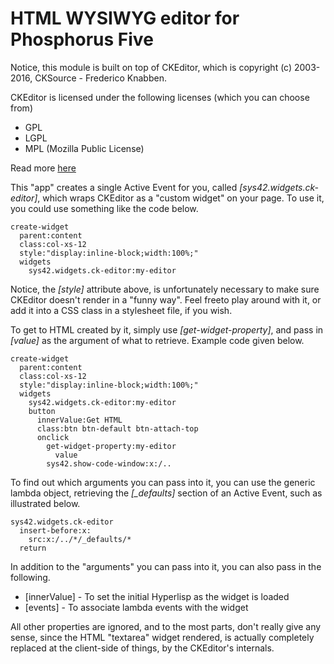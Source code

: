 HTML WYSIWYG editor for Phosphorus Five
==========

Notice, this module is built on top of CKEditor, which is copyright (c) 2003-2016, CKSource - Frederico Knabben. 

CKEditor is licensed under the following licenses (which you can choose from)

* GPL
* LGPL
* MPL (Mozilla Public License)

Read more [here](http://ckeditor.com)

This "app" creates a single Active Event for you, called *[sys42.widgets.ck-editor]*, which wraps CKEditor as a 
"custom widget" on your page. To use it, you could use something like the code below.

```
create-widget
  parent:content
  class:col-xs-12
  style:"display:inline-block;width:100%;"
  widgets
    sys42.widgets.ck-editor:my-editor
```

Notice, the *[style]* attribute above, is unfortunately necessary to make sure CKEditor doesn't render in a "funny way". Feel freeto play around
with it, or add it into a CSS class in a stylesheet file, if you wish.

To get to HTML created by it, simply use *[get-widget-property]*, and pass in *[value]* as the argument of what to retrieve.
Example code given below.

```
create-widget
  parent:content
  class:col-xs-12
  style:"display:inline-block;width:100%;"
  widgets
    sys42.widgets.ck-editor:my-editor
    button
      innerValue:Get HTML
      class:btn btn-default btn-attach-top
      onclick
        get-widget-property:my-editor
          value
        sys42.show-code-window:x:/..
```

To find out which arguments you can pass into it, you can use the generic lambda object, retrieving the *[_defaults]* section
of an Active Event, such as illustrated below.

```
sys42.widgets.ck-editor
  insert-before:x:
    src:x:/../*/_defaults/*
  return
```

In addition to the "arguments" you can pass into it, you can also pass in the following.

* [innerValue] - To set the initial Hyperlisp as the widget is loaded
* [events] - To associate lambda events with the widget

All other properties are ignored, and to the most parts, don't really give any sense, since the HTML "textarea" widget rendered, is actually
completely replaced at the client-side of things, by the CKEditor's internals.


